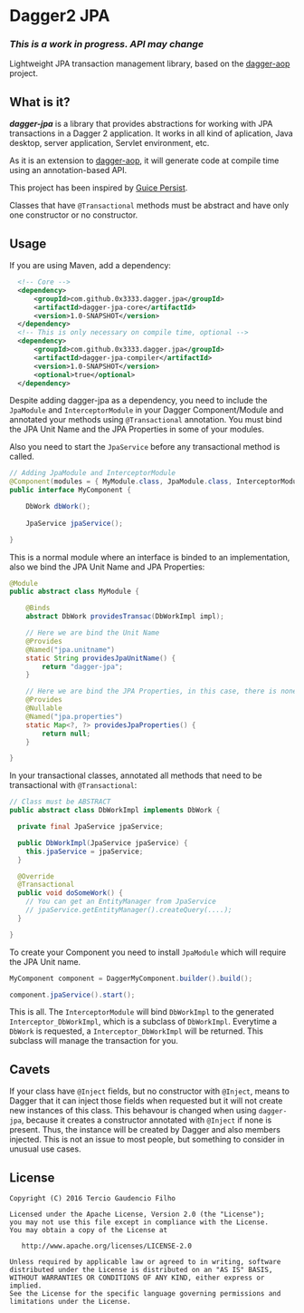 # Dagger2 JPA

### ***This is a work in progress. API may change***

Lightweight JPA transaction management library, based on the [dagger-aop](https://github.com/0x3333/dagger-aop) project.

## What is it?

***dagger-jpa*** is a library that  provides abstractions for working with JPA transactions in a Dagger 2 application. It works in all kind of aplication, Java desktop, server application, Servlet environment, etc.

As it is an extension to [dagger-aop](https://github.com/0x3333/dagger-aop), it will generate code at compile time using an annotation-based API.

This project has been inspired by [Guice Persist](https://github.com/google/guice/wiki/GuicePersist).

Classes that have `@Transactional` methods must be abstract and have only one constructor or no constructor.

## Usage

If you are using Maven, add a dependency:

```xml
  <!-- Core -->
  <dependency>
      <groupId>com.github.0x3333.dagger.jpa</groupId>
      <artifactId>dagger-jpa-core</artifactId>
      <version>1.0-SNAPSHOT</version>
  </dependency>
  <!-- This is only necessary on compile time, optional -->
  <dependency>
      <groupId>com.github.0x3333.dagger.jpa</groupId>
      <artifactId>dagger-jpa-compiler</artifactId>
      <version>1.0-SNAPSHOT</version>
      <optional>true</optional>
  </dependency>
```

Despite adding dagger-jpa as a dependency, you need to include the `JpaModule` and `InterceptorModule` in your Dagger Component/Module and annotated your methods using `@Transactional` annotation. You must bind the JPA Unit Name and the JPA Properties in some of your modules.

Also you need to start the `JpaService` before any transactional method is called.

```java
// Adding JpaModule and InterceptorModule
@Component(modules = { MyModule.class, JpaModule.class, InterceptorModule.class })
public interface MyComponent {

	DbWork dbWork();
	
	JpaService jpaService();

}
```

This is a normal module where an interface is binded to an implementation, also we bind the JPA Unit Name and JPA Properties:

```java
@Module
public abstract class MyModule {

	@Binds
	abstract DbWork providesTransac(DbWorkImpl impl);

	// Here we are bind the Unit Name 
	@Provides
	@Named("jpa.unitname")
	static String providesJpaUnitName() {
		return "dagger-jpa";
	}

	// Here we are bind the JPA Properties, in this case, there is none, we return null
	@Provides
	@Nullable
	@Named("jpa.properties")
	static Map<?, ?> providesJpaProperties() {
		return null;
	}

}
```

In your transactional classes, annotated all methods that need to be transactional with `@Transactional`:

```java
// Class must be ABSTRACT
public abstract class DbWorkImpl implements DbWork {

  private final JpaService jpaService;

  public DbWorkImpl(JpaService jpaService) {
    this.jpaService = jpaService;
  }

  @Override
  @Transactional
  public void doSomeWork() {
    // You can get an EntityManager from JpaService
    // jpaService.getEntityManager().createQuery(....);
  }

}
```

To create your Component you need to install `JpaModule` which will require the JPA Unit name.

```java
MyComponent component = DaggerMyComponent.builder().build();

component.jpaService().start();
```

This is all. The `InterceptorModule` will bind `DbWorkImpl` to the generated `Interceptor_DbWorkImpl`, which is a subclass of `DbWorkImpl`. Everytime a `DbWork` is requested, a `Interceptor_DbWorkImpl` will be returned. This subclass will manage the transaction for you.

## Cavets

If your class have `@Inject` fields, but no constructor with `@Inject`, means to Dagger that it can inject those fields when requested but it will not create new instances of this class. This behavour is changed when using `dagger-jpa`, because it creates a constructor annotated with `@Inject` if none is present. Thus, the instance will be created by Dagger and also members injected. This is not an issue to most people, but something to consider in unusual use cases.

License
-------

    Copyright (C) 2016 Tercio Gaudencio Filho

    Licensed under the Apache License, Version 2.0 (the "License");
    you may not use this file except in compliance with the License.
    You may obtain a copy of the License at

       http://www.apache.org/licenses/LICENSE-2.0

    Unless required by applicable law or agreed to in writing, software
    distributed under the License is distributed on an "AS IS" BASIS,
    WITHOUT WARRANTIES OR CONDITIONS OF ANY KIND, either express or implied.
    See the License for the specific language governing permissions and
    limitations under the License.
